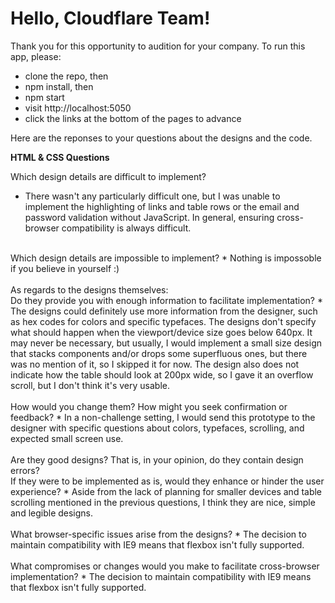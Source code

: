 # Hello, Cloudflare Team!

Thank you for this opportunity to audition for your company. To run this app, please: 
  * clone the repo, then 
  * npm install, then
  * npm start
  * visit http://localhost:5050
  * click the links at the bottom of the pages to advance
  
Here are the reponses to your questions about the designs and the code.

**HTML & CSS Questions**

Which design details are difficult to implement?<br>
  * There wasn't any particularly difficult one, but I was unable to implement the highlighting of links and table rows or the email and password validation without JavaScript. In general, ensuring cross-browser compatibility is always difficult.<br>
<br>
Which design details are impossible to implement?
 * Nothing is impossoble if you believe in yourself :)<br>
<br>
As regards to the designs themselves:<br>
  Do they provide you with enough information to facilitate implementation?
    * The designs could definitely use more information from the designer, such as hex codes for colors and specific typefaces. The designs don't specify what should happen when the viewport/device size goes below 640px. It may never be necessary, but usually, I would implement a small size design that stacks components and/or drops some superfluous ones, but there was no mention of it, so I skipped it for now. The design also does not indicate how the table should look at 200px wide, so I gave it an overflow scroll, but I don't think it's very usable.<br>
<br>
  How would you change them? How might you seek confirmation or feedback?
    * In a non-challenge setting, I would send this prototype to the designer with specific questions about colors, typefaces, scrolling, and expected small screen use. <br>
<br>
  Are they good designs? That is, in your opinion, do they contain design errors?<br> 
  If they were to be implemented as is, would they enhance or hinder the user experience?
    * Aside from the lack of planning for smaller devices and table scrolling mentioned in the previous questions, I think they are nice, simple and legible designs.<br>
<br>
What browser-specific issues arise from the designs?
  * The decision to maintain compatibility with IE9 means that flexbox isn't fully supported. <br>
<br>
What compromises or changes would you make to facilitate cross-browser implementation?
  * The decision to maintain compatibility with IE9 means that flexbox isn't fully supported. <br>
